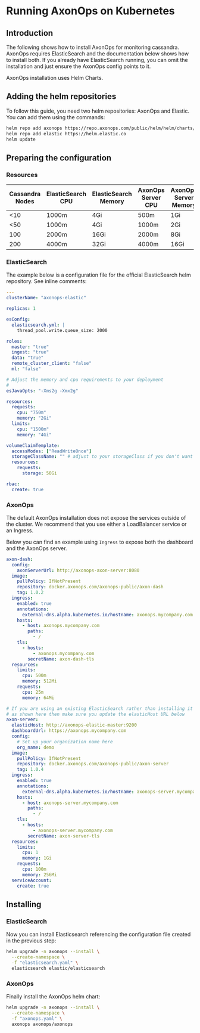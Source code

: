 # Running AxonOps on Kubernetes

## Introduction

The following shows how to install AxonOps for monitoring cassandra. AxonOps requires ElasticSearch and the documentation below shows how to install both. If you already have ElasticSearch running, you can omit the installation and just ensure the AxonOps config points to it.

AxonOps installation uses Helm Charts.

## Adding the helm repositories

To follow this guide, you need two helm repositories: AxonOps and Elastic. You can add them using the commands:

```sh
helm repo add axonops https://repo.axonops.com/public/helm/helm/charts/
helm repo add elastic https://helm.elastic.co
helm update
```

## Preparing the configuration

### Resources

| Cassandra Nodes  | ElasticSearch CPU  | ElasticSearch Memory | AxonOps Server CPU | AxonOps Server Memory |
|---|---|---|---|---|
| <10  | 1000m | 4Gi | 500m | 1Gi |
| <50  | 1000m | 4Gi | 1000m | 2Gi |
| 100  | 2000m | 16Gi | 2000m | 8Gi |
| 200  | 4000m | 32Gi | 4000m | 16Gi |

### ElasticSearch

The example below is a configuration file for the official ElasticSearch helm repository. See inline comments:

```yaml
---
clusterName: "axonops-elastic"

replicas: 1

esConfig:
  elasticsearch.yml: |
    thread_pool.write.queue_size: 2000

roles:
  master: "true"
  ingest: "true"
  data: "true"
  remote_cluster_client: "false"
  ml: "false"

# Adjust the memory and cpu requirements to your deployment
# 
esJavaOpts: "-Xms2g -Xmx2g"

resources:
  requests:
    cpu: "750m"
    memory: "2Gi"
  limits:
    cpu: "1500m"
    memory: "4Gi"

volumeClaimTemplate:
  accessModes: ["ReadWriteOnce"]
  storageClassName: "" # adjust to your storageClass if you don't want to use default
  resources:
    requests:
      storage: 50Gi

rbac:
  create: true
```


### AxonOps

The default AxonOps installation does not expose the services outside of the cluster. We recommend that you use either a LoadBalancer service or an Ingress.

Below you can find an example using `Ingress` to expose both the dashboard and the AxonOps server.

```yaml
axon-dash:
  config:
    axonServerUrl: http://axonops-axon-server:8080
  image:
    pullPolicy: IfNotPresent
    repository: docker.axonops.com/axonops-public/axon-dash
    tag: 1.0.2
  ingress:
    enabled: true
    annotations:
      external-dns.alpha.kubernetes.io/hostname: axonops.mycompany.com
    hosts:
      - host: axonops.mycompany.com
        paths:
          - /
    tls:
      - hosts:
          - axonops.mycompany.com
        secretName: axon-dash-tls
  resources:
    limits:
      cpu: 500m
      memory: 512Mi
    requests:
      cpu: 25m
      memory: 64Mi

# If you are using an existing ElasticSearch rather than installing it 
# as shown here then make sure you update the elasticHost URL below
axon-server:
  elasticHost: http://axonops-elastic-master:9200
  dashboardUrl: https://axonops.mycompany.com
  config:
    # Set up your organization name here
    org_name: demo
  image:
    pullPolicy: IfNotPresent
    repository: docker.axonops.com/axonops-public/axon-server
    tag: 1.0.4
  ingress:
    enabled: true
    annotations:
      external-dns.alpha.kubernetes.io/hostname: axonops-server.mycompany.com
    hosts:
      - host: axonops-server.mycompany.com
        paths:
          - /
    tls:
      - hosts:
          - axonops-server.mycompany.com
        secretName: axon-server-tls
  resources:
    limits:
      cpu: 1
      memory: 1Gi
    requests:
      cpu: 100m
      memory: 256Mi
  serviceAccount:
    create: true
```

## Installing

### ElasticSearch

Now you can install Elasticsearch referencing the configuration file created in the previous step:

```sh
helm upgrade -n axonops --install \
  --create-namespace \
  -f "elasticsearch.yaml" \
  elasticsearch elastic/elasticsearch
```

### AxonOps

Finally install the AxonOps helm chart:

```sh
helm upgrade -n axonops --install \
  --create-namespace \
  -f "axonops.yaml" \
  axonops axonops/axonops
```
